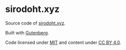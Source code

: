 # sirodoht.xyz

Source code of [sirodoht.xyz](https://sirodoht.xyz/).

Built with [Gutenberg](https://www.getgutenberg.io).

Code licensed under [MIT](LICENSE) and content under [CC BY 4.0](https://creativecommons.org/licenses/by/4.0/).
